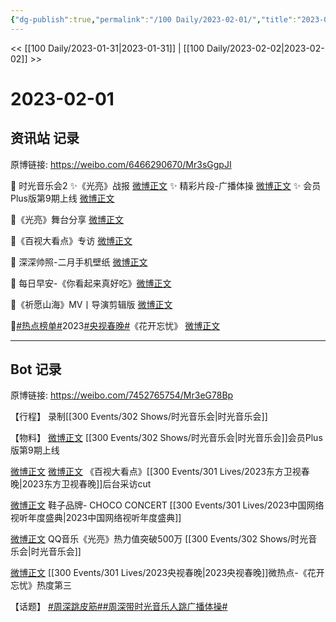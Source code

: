 ```yaml
---
{"dg-publish":true,"permalink":"/100 Daily/2023-02-01/","title":"2023-02-01","created":"2023-02-02T14:24:15.000+08:00","updated":"2023-04-11T14:46:32.319+08:00"}
---
```



<< [[100 Daily/2023-01-31\|2023-01-31]] | [[100 Daily/2023-02-02\|2023-02-02]] >>

# 2023-02-01

## 资讯站 记录

原博链接: https://weibo.com/6466290670/Mr3sGgpJI

🌟 时光音乐会2
✨《光亮》战报 [微博正文](https://m.weibo.cn/6466290670/4864404299976030)
✨ 精彩片段-广播体操 [微博正文](https://m.weibo.cn/6466290670/4864446713569027)
✨ 会员Plus版第9期上线 [微博正文](https://m.weibo.cn/6466290670/4864403625477951)

🌟《光亮》舞台分享 [微博正文](https://m.weibo.cn/6466290670/4864291595879468)

🌟《百视大看点》专访 [微博正文](https://m.weibo.cn/6466290670/4864467358193697)

🌟 深深帅照-二月手机壁纸 [微博正文](https://m.weibo.cn/6466290670/4864419471561655)

🌟 每日早安-《你看起来真好吃》[微博正文](https://m.weibo.cn/6466290670/4864258330593221)

🌟《祈愿山海》MV丨导演剪辑版 [微博正文](https://m.weibo.cn/6466290670/4864468632999811)

🌟[#热点榜单#](https://s.weibo.com/weibo?q=%23%E7%83%AD%E7%82%B9%E6%A6%9C%E5%8D%95%23)2023[#央视春晚#](https://s.weibo.com/weibo?q=%23%E5%A4%AE%E8%A7%86%E6%98%A5%E6%99%9A%23)《花开忘忧》
[微博正文](https://m.weibo.cn/6466290670/4864473876405241)

---
## Bot 记录

原博链接: https://weibo.com/7452765754/Mr3eG78Bp

【行程】
录制[[300 Events/302 Shows/时光音乐会\|时光音乐会]]

【物料】
[微博正文](https://m.weibo.cn/1663088660/4864397794875700) [[300 Events/302 Shows/时光音乐会\|时光音乐会]]会员Plus版第9期上线

[微博正文](https://m.weibo.cn/1371117067/4864387715960306) [微博正文](https://m.weibo.cn/6466290670/4864467358193697) 《百视大看点》[[300 Events/301 Lives/2023东方卫视春晚\|2023东方卫视春晚]]后台采访cut

[微博正文](https://m.weibo.cn/6187961843/4864369131258343) 鞋子品牌- CHOCO CONCERT [[300 Events/301 Lives/2023中国网络视听年度盛典\|2023中国网络视听年度盛典]]

[微博正文](https://m.weibo.cn/2169129705/4864394980235528) QQ音乐《光亮》热力值突破500万 [[300 Events/302 Shows/时光音乐会\|时光音乐会]]

[微博正文](https://m.weibo.cn/3960037780/4864415017469219) [[300 Events/301 Lives/2023央视春晚\|2023央视春晚]]微热点-《花开忘忧》热度第三

【话题】
[#周深跳皮筋#](https://s.weibo.com/weibo?q=%23%E5%91%A8%E6%B7%B1%E8%B7%B3%E7%9A%AE%E7%AD%8B%23)[#周深带时光音乐人跳广播体操#](https://s.weibo.com/weibo?q=%23%E5%91%A8%E6%B7%B1%E5%B8%A6%E6%97%B6%E5%85%89%E9%9F%B3%E4%B9%90%E4%BA%BA%E8%B7%B3%E5%B9%BF%E6%92%AD%E4%BD%93%E6%93%8D%23)
